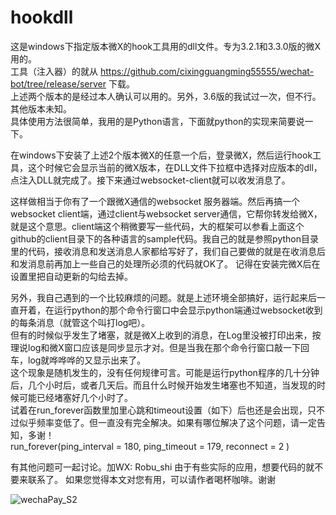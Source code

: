 # hookdll
这是windows下指定版本微X的hook工具用的dll文件。专为3.2.1和3.3.0版的微X用的。\
工具（注入器）的就从 https://github.com/cixingguangming55555/wechat-bot/tree/release/server 下载。\
上述两个版本的是经过本人确认可以用的。另外，3.6版的我试过一次，但不行。其他版本未知。\
具体使用方法很简单，我用的是Python语言，下面就python的实现来简要说一下。

在windows下安装了上述2个版本微X的任意一个后，登录微X，然后运行hook工具，这个时候它会显示当前的微X版本，在DLL文件下拉框中选择对应版本的dll，点注入DLL就完成了。接下来通过websocket-client就可以收发消息了。

这样做相当于你有了一个跟微X通信的websocket 服务器端。然后再搞一个websocket client端，通过client与websocket server通信，它帮你转发给微X，就是这个意思。client端这个稍微要写一些代码，大的框架可以参看上面这个github的client目录下的各种语言的sample代码。我自己的就是参照python目录里的代码，接收消息和发送消息人家都给写好了，我们自己要做的就是在收消息后和发消息前再加上一些自己的处理所必须的代码就OK了。
记得在安装完微X后在设置里把自动更新的勾给去掉。

另外，我自己遇到的一个比较麻烦的问题。就是上述环境全部搞好，运行起来后一直开着，在运行python的那个命令行窗口中会显示python端通过websocket收到的每条消息（就管这个叫打log吧）。\
但有的时候似乎发生了堵塞，就是微X上收到的消息，在Log里没被打印出来，按理说log和微X窗口应该是同步显示才对。但是当我在那个命令行窗口敲一下回车，log就哗哗哗的又显示出来了。\
这个现象是随机发生的，没有任何规律可言。可能是运行python程序的几十分钟后，几个小时后，或者几天后。而且什么时候开始发生堵塞也不知道，当发现的时候可能已经堵塞好几个小时了。\
试着在run_forever函数里加里心跳和timeout设置（如下）后也还是会出现，只不过似乎频率变低了。但一直没有完全解决。如果有哪位解决了这个问题，请一定告知，多谢！\
run_forever(ping_interval = 180, ping_timeout = 179, reconnect = 2 ) 

有其他问题可一起讨论。加WX: Robu_shi 由于有些实际的应用，想要代码的就不要来联系了。
如果您觉得本文对您有用，可以请作者喝杯咖啡。谢谢

![wechaPay_S2](https://user-images.githubusercontent.com/37259748/219905856-1ef59988-fb55-486d-b6d0-bbcbec3d881f.jpg)
